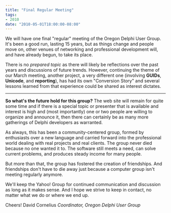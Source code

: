 ```yaml
---
title: "Final Regular Meeting"
tags:
- 2010
date: "2010-05-01T18:00:00-08:00"
---
```


We will have one final "regular" meeting of the Oregon Delphi User Group.  It's been a good run, lasting 15 years, but as things change and people move on, other venues of networking and professional development will, and have already begun, to take its place.

There is no *prepared topic* as there will likely be reflections over the past years and discussions of future trends.  However, continuing the theme of our March meeting, another project, a very different one (involving **GUIDs**, **Unicode**, and **reporting**), has had its own "Conversion Story" and several lessons learned from that experience could be shared as interest dictates.

----------

**So what's the future hold for this group?**  The web site will remain for quite some time and if there is a special topic or presenter that is available and interest is high and (most importantly) one or two people are willing to organize and announce it, then there can certainly be as many more gatherings of Delphi developers as warranted.

As always, this has been a community-centered group, formed by enthusiasts over a new language and carried forward into the professional world dealing with real projects and real clients.  The group never died because no one wanted it to.  The software still meets a need, can solve current problems, and produces steady income for many people.  

But more than that, the group has fostered the creation of friendships.  And friendships don't have to die away just because a computer group isn't meeting regularly anymore.

We'll keep the Yahoo! Group for continued communication and discussion as long as it makes sense.  And I hope we strive to keep in contact, no matter what we do or where we end up.

Cheers!
David Cornelius
*Coordinator, Oregon Delphi User Group*
